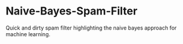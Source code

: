# Naive-Bayes-Spam-Filter
Quick and dirty spam filter highlighting the naive bayes approach for machine learning.
